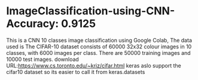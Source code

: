 # ImageClassification-using-CNN- Accuracy: 0.9125
This is a CNN 10 classes image classification using Google Colab, The data used is The CIFAR-10 dataset consists of 60000 32x32 colour images in 10 classes, with 6000 images per class. There are 50000 training images and 10000 test images.
download URL:https://www.cs.toronto.edu/~kriz/cifar.html
keras aslo support the cifar10 dataset so its easier to call it from keras.datasets
